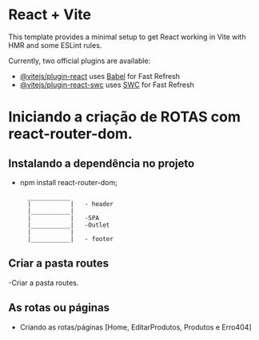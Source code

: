 # React + Vite

This template provides a minimal setup to get React working in Vite with HMR and some ESLint rules.

Currently, two official plugins are available:

- [@vitejs/plugin-react](https://github.com/vitejs/vite-plugin-react/blob/main/packages/plugin-react/README.md) uses [Babel](https://babeljs.io/) for Fast Refresh
- [@vitejs/plugin-react-swc](https://github.com/vitejs/vite-plugin-react-swc) uses [SWC](https://swc.rs/) for Fast Refresh


# Iniciando a criação de ROTAS com react-router-dom.
## Instalando a dependência no projeto
- npm install react-router-dom;

        ____________
        |           |   - header
        |___________|
        |           |   -SPA
        |___________|   -Outlet
        |           |
        |___________|   - footer

## Criar a pasta routes
-Criar a pasta routes.
## As rotas ou páginas
- Criando as rotas/páginas [Home, EditarProdutos, Produtos e Erro404]